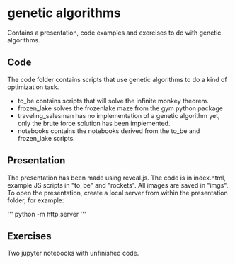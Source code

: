 # genetic algorithms

Contains a presentation, code examples and exercises to do with genetic algorithms.

## Code

The code folder contains scripts that use genetic algorithms to do a kind of optimization task. 

* to_be contains scripts that will solve the infinite monkey theorem.
* frozen_lake solves the frozenlake maze from the gym python package
* traveling_salesman has no implementation of a genetic algorithm yet, only the brute force solution has been implemented.
* notebooks contains the notebooks derived from the to_be and frozen_lake scripts.

## Presentation

The presentation has been made using reveal.js. The code is in index.html, example JS scripts in "to_be" and "rockets". All images are saved in "imgs". To open the presentation, create a local server from within the presentation folder, for example:

'''
python -m http.server
'''

## Exercises

Two jupyter notebooks with unfinished code.